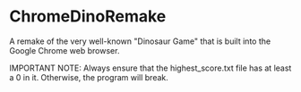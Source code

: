 # ChromeDinoRemake
A remake of the very well-known "Dinosaur Game" that is built into the Google Chrome web browser.

IMPORTANT NOTE: Always ensure that the highest_score.txt file has at least a 0 in it. Otherwise, the program will break.
